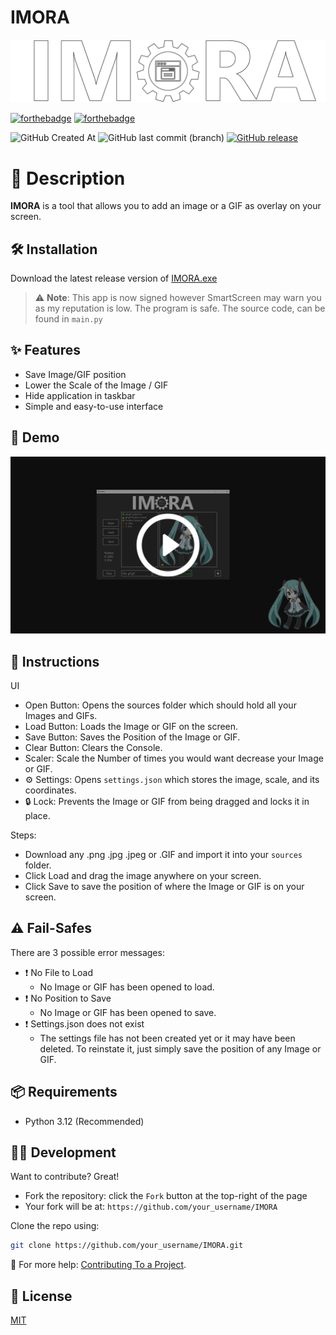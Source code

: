 # IMORA

<p align="center">
  <img src="assets/README Title.png" alt="Example Image" width="800"/>
</p>

[![forthebadge](https://forthebadge.com/images/badges/made-with-python.svg)](https://forthebadge.com)
[![forthebadge](https://forthebadge.com/images/badges/built-with-love.svg)](https://forthebadge.com)

![GitHub Created At](https://img.shields.io/github/created-at/Emco878/IMORA) 
![GitHub last commit (branch)](https://img.shields.io/github/last-commit/Emco878/IMORA/main)
[![GitHub release](https://img.shields.io/github/v/release/Emco878/IMORA?label=latest%20release)](https://github.com/Emco878/IMORA/releases/latest)

# 📌 Description
**IMORA** is a tool that allows you to add an image or a GIF as overlay on your screen.

## 🛠️ Installation
Download the latest release version of [IMORA.exe](https://github.com/Emco878/IMORA/releases/latest)

>⚠️ **Note**: This app is now signed however SmartScreen may warn you as my reputation is low. The program is safe. The source code, can be found in `main.py`

## ✨ Features
- Save Image/GIF position
- Lower the Scale of the Image / GIF
- Hide application in taskbar
- Simple and easy-to-use interface

## 🎥 Demo
[![Demo](assets/demo-video-thumbnail.png)](https://youtu.be/LKbjeREnaUc)

## 📜 Instructions
UI
- Open Button: Opens the sources folder which should hold all your Images and GIFs.
- Load Button: Loads the Image or GIF on the screen.
- Save Button: Saves the Position of the Image or GIF.
- Clear Button: Clears the Console.
- Scaler: Scale the Number of times you would want decrease your Image or GIF.
- ⚙ Settings: Opens `settings.json` which stores the image, scale, and its coordinates.
- 🔒 Lock: Prevents the Image or GIF from being dragged and locks it in place.

Steps:
- Download any .png .jpg .jpeg or .GIF and import it into your `sources` folder.
- Click Load and drag the image anywhere on your screen.
- Click Save to save the position of where the Image or GIF is on your screen.

## ⚠️ Fail-Safes
There are 3 possible error messages:
- ❗ No File to Load
    - No Image or GIF has been opened to load.
- ❗ No Position to Save
    - No Image or GIF has been opened to save.
- ❗ Settings.json does not exist
    - The settings file has not been created yet or it may have been deleted. To reinstate it, just simply save the position of any Image or GIF.

## 📦 Requirements
- Python 3.12 (Recommended)

## 👨‍💻 Development
Want to contribute? Great!

- Fork the repository: click the `Fork` button at the top-right of the page
- Your fork will be at: `https://github.com/your_username/IMORA`

Clone the repo using:

```bash
git clone https://github.com/your_username/IMORA.git
```
 🔗 For more help: [Contributing To a Project](https://docs.github.com/en/get-started/exploring-projects-on-github/contributing-to-a-project).

## 📝 License
[MIT](https://choosealicense.com/licenses/mit/)

